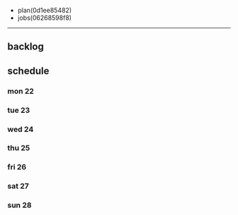 
- plan(0d1ee85482)
- jobs(06268598f8)
---

## backlog

## schedule
### mon 22
### tue 23
### wed 24
### thu 25
### fri 26
### sat 27
### sun 28




